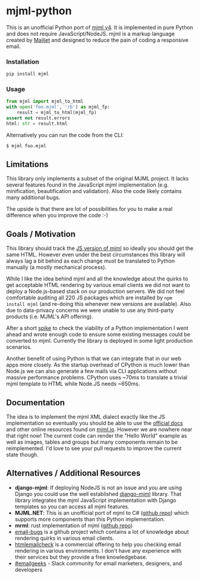 # mjml-python

This is an unofficial Python port of [mjml v4](https://github.com/mjmlio/mjml). It is implemented in pure Python and does not require JavaScript/NodeJS. mjml is a markup language created by [Mailjet](https://www.mailjet.com/) and designed to reduce the pain of coding a responsive email.

### Installation

```sh
pip install mjml
```

### Usage

```py
from mjml import mjml_to_html
with open('foo.mjml', 'rb') as mjml_fp:
    result = mjml_to_html(mjml_fp)
assert not result.errors
html: str = result.html
```

Alternatively you can run the code from the CLI:

```sh
$ mjml foo.mjml
```


## Limitations

This library only implements a subset of the original MJML project. It lacks several features found in the JavaScript mjml implementation (e.g. minification, beautification and validation). Also the code likely contains many additional bugs.

The upside is that there are lot of possibilities for you to make a real difference when you improve the code :-)


## Goals / Motivation

This library should track the [JS version of mjml](https://github.com/mjmlio/mjml) so ideally you should get the same HTML. However even under the best circumstances this library will always lag a bit behind as each change must be translated to Python manually (a mostly mechanical process).

While I like the idea behind mjml and all the knowledge about the quirks to get acceptable HTML rendering by various email clients we did not want to deploy a Node.js-based stack on our production servers. We did not feel comfortable auditing all 220 JS packages which are installed by `npm install mjml` (and re-doing this whenever new versions are available). Also due to data-privacy concerns we were unable to use any third-party products (i.e. MJML's API offering).

After a short [spike](https://en.wikipedia.org/wiki/Spike_(software_development)) to check the viability of a Python implementation I went ahead and wrote enough code to ensure some existing messages could be converted to mjml. Currently the library is deployed in some light production scenarios.

Another benefit of using Python is that we can integrate that in our web apps more closely. As the startup overhead of CPython is much lower than Node.js we can also generate a few mails via CLI applications without massive performance problems. CPython uses \~70ms to translate a trivial mjml template to HTML while Node.JS needs \~650ms.



## Documentation

The idea is to implement the mjml XML dialect exactly like the JS implementation so eventually you should be able to use the [official docs](https://mjml.io/documentation/) and other online resources found on [mjml.io](https://mjml.io/). However we are nowhere near that right now! The current code can render the "Hello World" example as well as images, tables and groups but many components remain to be reimplemented. I'd love to see your pull requests to improve the current state though.



## Alternatives / Additional Resources

- **django-mjml**: If deploying NodeJS is not an issue and you are using Django you could use the well established [django-mjml](https://github.com/liminspace/django-mjml) library. That library integrates the mjml JavaScript implementation with Django templates so you can access all mjml features.
- **MJML.NET**: This is an unofficial port of mjml to C# ([github repo](https://github.com/LiamRiddell/MJML.NET/)) which supports more components than this Python implementation.
- **mrml**: rust implementation of mjml ([github repo](https://github.com/jdrouet/mrml))
- [email-bugs](https://github.com/hteumeuleu/email-bugs) is a github project which contains a lot of knowledge about rendering quirks in various email clients.
- [htmlemailcheck](https://www.htmlemailcheck.com/knowledge-base/) is a commercial offering to help you checking email rendering in various environments. I don't have any experience with their services but they provide a free knowledgebase.
- [#emailgeeks](https://email.geeks.chat) - Slack community for email marketers, designers, and developers
